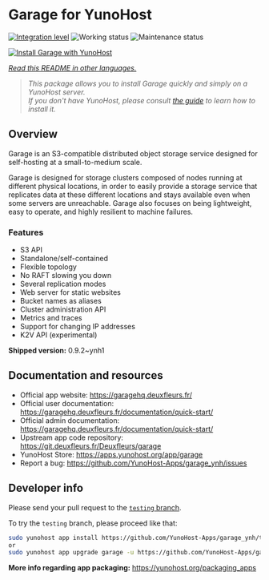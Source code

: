 <!--
N.B.: This README was automatically generated by <https://github.com/YunoHost/apps/tree/master/tools/readme_generator>
It shall NOT be edited by hand.
-->

# Garage for YunoHost

[![Integration level](https://dash.yunohost.org/integration/garage.svg)](https://ci-apps.yunohost.org/ci/apps/garage/) ![Working status](https://ci-apps.yunohost.org/ci/badges/garage.status.svg) ![Maintenance status](https://ci-apps.yunohost.org/ci/badges/garage.maintain.svg)

[![Install Garage with YunoHost](https://install-app.yunohost.org/install-with-yunohost.svg)](https://install-app.yunohost.org/?app=garage)

*[Read this README in other languages.](./ALL_README.md)*

> *This package allows you to install Garage quickly and simply on a YunoHost server.*  
> *If you don't have YunoHost, please consult [the guide](https://yunohost.org/install) to learn how to install it.*

## Overview

Garage is an S3-compatible distributed object storage service designed for self-hosting at a small-to-medium scale.

Garage is designed for storage clusters composed of nodes running at different physical locations, in order to easily provide a storage service that replicates data at these different locations and stays available even when some servers are unreachable. Garage also focuses on being lightweight, easy to operate, and highly resilient to machine failures.

### Features

- S3 API
- Standalone/self-contained
- Flexible topology
- No RAFT slowing you down
- Several replication modes
- Web server for static websites
- Bucket names as aliases
- Cluster administration API
- Metrics and traces
- Support for changing IP addresses
- K2V API (experimental)


**Shipped version:** 0.9.2~ynh1
## Documentation and resources

- Official app website: <https://garagehq.deuxfleurs.fr/>
- Official user documentation: <https://garagehq.deuxfleurs.fr/documentation/quick-start/>
- Official admin documentation: <https://garagehq.deuxfleurs.fr/documentation/quick-start/>
- Upstream app code repository: <https://git.deuxfleurs.fr/Deuxfleurs/garage>
- YunoHost Store: <https://apps.yunohost.org/app/garage>
- Report a bug: <https://github.com/YunoHost-Apps/garage_ynh/issues>

## Developer info

Please send your pull request to the [`testing` branch](https://github.com/YunoHost-Apps/garage_ynh/tree/testing).

To try the `testing` branch, please proceed like that:

```bash
sudo yunohost app install https://github.com/YunoHost-Apps/garage_ynh/tree/testing --debug
or
sudo yunohost app upgrade garage -u https://github.com/YunoHost-Apps/garage_ynh/tree/testing --debug
```

**More info regarding app packaging:** <https://yunohost.org/packaging_apps>
